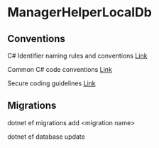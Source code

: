 # ManagerHelperLocalDb

## Conventions

C# Identifier naming rules and conventions [Link](https://learn.microsoft.com/en-us/dotnet/csharp/fundamentals/coding-style/identifier-names)

Common C# code conventions [Link](https://learn.microsoft.com/en-us/dotnet/csharp/fundamentals/coding-style/coding-conventions)

Secure coding guidelines [Link](https://learn.microsoft.com/en-us/dotnet/standard/security/secure-coding-guidelines)

## Migrations

dotnet ef migrations add \<migration name\>

dotnet ef database update
